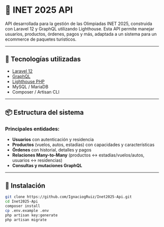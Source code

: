 # 🏅 INET 2025 API

API desarrollada para la gestión de las Olimpiadas INET 2025, construida con Laravel 12 y GraphQL utilizando Lighthouse. Esta API permite manejar usuarios, productos, órdenes, pagos y más, adaptada a un sistema para un ecommerce de paquetes turisticos.

---

## 🚀 Tecnologías utilizadas

-   [Laravel 12](https://laravel.com/)
-   [GraphQL](https://graphql.org/)
-   [Lighthouse PHP](https://lighthouse-php.com/)
-   MySQL / MariaDB
-   Composer / Artisan CLI

---

## 📦 Estructura del sistema

### Principales entidades:

-   **Usuarios** con autenticación y residencia
-   **Productos** (vuelos, autos, estadías) con capacidades y características
-   **Órdenes** con historial, detalles y pagos
-   **Relaciones Many-to-Many** (productos ↔ estadías/vuelos/autos, usuarios ↔ residencias)
-   **Consultas y mutaciones GraphQL**

---

## 📂 Instalación

```bash
git clone https://github.com/IgnaciogRuiz/Inet2025-Api.git
cd Inet2025-Api
composer install
cp .env.example .env
php artisan key:generate
php artisan migrate
```
